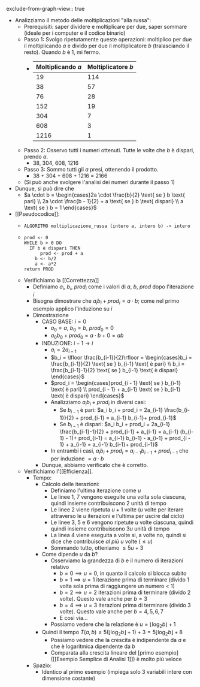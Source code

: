exclude-from-graph-view:: true

- Analizziamo il metodo delle moltiplicazioni "alla russa":
	- Prerequisiti: saper dividere e moltiplicare per due, saper sommare (ideale per i computer e il codice binario)
	- Passo 1: Svolgo ripetutamente queste operazioni: moltiplico per due il moltiplicando $a$ e divido per due il moltiplicatore $b$ (tralasciando il resto). Quando $b$ è 1, mi fermo.
		- |Moltiplicando $a$|Moltiplicatore $b$|
		  |---|---|
		  | 19 | 114 |
		  | 38 | 57|
		  | 76 | 28 |
		  | 152 | 19 |
		  |304 | 7|
		  |608|3|
		  |1216|1|
	- Passo 2: Osservo tutti i numeri ottenuti. Tutte le volte che $b$ è dispari, prendo $a$.
		- 38, 304, 608, 1216
	- Passo 3: Sommo tutti gli $a$ presi, ottenendo il prodotto.
		- 38 + 304 + 608 + 1216 = 2166
	- (Si può anche svolgere l'analisi dei numeri durante il passo 1)
- Dunque, si può dire che
	- $a \cdot b = \begin{cases}2a \cdot \frac{b}{2} \text{ se } b \text{ pari} \\ 2a \cdot \frac{b - 1}{2} + a \text{ se } b \text{ dispari} \\ a \text{ se } b = 1 \end{cases}$
- [[Pseudocodice]]:
	- ```
	  ALGORITMO moltiplicazione_russa (intero a, intero b) -> intero
	  ```
	- ```
	  prod <- 0
	  WHILE b > 0 DO
	  	IF b è dispari THEN
	      	prod <- prod + a
	      b <- b/2
	      a <- a*2
	  return PROD
	  ```
	- Verifichiamo la [[Correttezza]]
		- Definiamo $a_i, \ b_i, \ prod_i$ come i valori di $a, \ b, \ prod$ dopo l'iterazione $i$
		- Bisogna dimostrare che $a_i b_i + prod_i = a \cdot b$; come nel primo esempio applico l'induzione su $i$
		- Dimostrazione
			- CASO BASE: $i = 0$
				- $a_0 = a$, $b_0 = b$, $prod_0 = 0$
				- $a_0 b_0 + prod_0 = a \cdot b + 0 = ab$
			- INDUZIONE: $i - 1 \rightarrow i$
				- $a_i = 2a_{i-1}$
				- $b_i = \lfloor \frac{b_{i-1}}{2}\rfloor = \begin{cases}b_i = \frac{b_{i-1}}{2} \text{ se } b_{i-1} \text{ è pari} \\ b_i = \frac{b_{i-1}-1}{2} \text{ se } b_{i-1} \text{ è dispari} \end{cases}$
				- $prod_i = \begin{cases}prod_{i - 1} \text{ se } b_{i-1} \text{ è pari} \\ prod_{i - 1} + a_{i-1} \text{ se } b_{i-1} \text{ è dispari} \end{cases}$
				- Analizziamo $a_i b_i + prod_i$ in diversi casi:
					- Se $b_{i-1}$ è pari: $a_i b_i + prod_i = 2a_{i-1} \frac{b_{i-1}}{2} + prod_{i-1} = a_{i-1} b_{i-1}+ prod_{i-1}$
					- Se $b_{i-1}$ è dispari: $a_i b_i + prod_i = 2a_{i-1} \frac{b_{i-1}-1}{2} + prod_{i-1} + a_{i-1} = a_{i-1} (b_{i-1} - 1)+ prod_{i-1} = a_{i-1} b_{i-1} - a_{i-1} + prod_{i - 1} + a_{i-1} =  a_{i-1} b_{i-1}+ prod_{i-1}$
				- In entrambi i casi, $a_i b_i + prod_i = a_{i-1} b_{i-1}+ prod_{i-1}$ che per induzione $= a \cdot b$
			- Dunque, abbiamo verificato che è corretto.
	- Verifichiamo l'[[Efficienza]].
		- Tempo:
			- Calcolo delle iterazioni:
				- Definiamo l'ultima iterazione come $u$
				- Le linee 1, 7 vengono eseguite una volta sola ciascuna, quindi insieme contribuiscono 2 unità di tempo
				- Le linee 2 viene ripetuta $u + 1$ volte ($u$ volte per iterare attraverso le $u$ iterazioni e l'ultima per uscire dal ciclo)
				- Le linee 3, 5 e 6 vengono ripetute $u$ volte ciascuna, quindi quindi insieme contribuiscono $3u$ unità di tempo
				- La linea 4 viene eseguita a volte si, a volte no, quindi si dice che contribuisce *al più* $u$ volte ($\leq u$)
				- Sommando tutto, otteniamo $\leq 5u + 3$
			- Come dipende $u$ da $b$?
				- Osserviamo la grandezza di $b$ e il numero di iterazioni relativo
					- $b = 0 \implies u = 0$, in quanto il calcolo si blocca subito
					- $b = 1 \implies u = 1$ iterazione prima di terminare (divido 1 volta sola prima di raggiungere un numero < 1)
					- $b = 2 \implies u = 2$ iterazioni prima di terminare (divido 2 volte). Questo vale anche per $b = 3$
					- $b = 4 \implies u = 3$ iterazioni prima di terminare (divido 3 volte). Questo vale anche per $b = 4, 5, 6, 7$
					- E così via...
				- Possiamo vedere che la relazione è $u = \lfloor \log_2 b\rfloor + 1$
			- Quindi il tempo $T(a, b) \leq 5(\lfloor \log_2 b\rfloor + 1) + 3 = 5\lfloor \log_2 b\rfloor + 8$
				- Possiamo vedere che la crescita è indipendente da $a$ e che è logaritmica dipendente da $b$
				- Comparata alla crescita lineare del [primo esempio]([[Esempio Semplice di Analisi 1]]) è molto più veloce
		- Spazio:
			- Identico al primo esempio (impiega solo 3 variabili intere con dimensione costante)